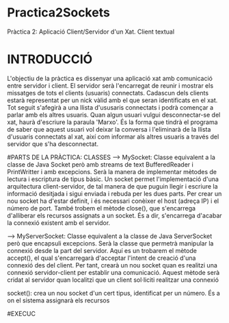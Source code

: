 # Practica2Sockets
Pràctica 2: Aplicació Client/Servidor d'un Xat. Client textual

# INTRODUCCIÓ
L'objectiu de la pràctica es dissenyar una aplicació xat amb comunicació entre servidor i client.
El servidor serà l'encarregat de reunir i mostrar els missatges de tots el clients (usuaris) connectats.
Cadascun dels clients estarà representat per un nick vàlid amb el que seran identificats en el xat. Tot seguit s'afegirà a una llista d'ususaris connectats i podrà començar a parlar amb els altres usuaris.
Quan algun usuari vulgui desconnectar-se del xat, haurà d'escriure la paraula 'Marxo'. És la forma que tindrà el programa de saber que aquest usuari vol deixar la conversa i l'eliminarà de la llista d'usuaris connectats al xat, així com informar als altres usuaris a través del servidor que s'ha desconnectat.

#PARTS DE LA PRÀCTICA: CLASSES 
--> MySocket: Classe equivalent a la classe de Java Socket però amb streams de text BufferedReader i     PrintWritter i amb excepcions. Serà la manera de implementar mètodes de lectura i escriptura         de tipus    bàsic. Un socket permet l'implementació d'una arquitectura client-servidor, de tal       manera de que puguin llegir i escriure la informació desitjada i sigui enviada i rebuda per les       dues parts. Per crear un nou socket ha d'estar definit, i és necessari conèixer el host (adreça       IP) i el número de port. 
    També trobem el mètode close(), que s'encarrega d'alliberar els recursos assignats a un socket.       És a dir, s'encarrega d'acabar la connexió existent amb el servidor.

--> MyServerSocket: Classe equivalent a la classe de Java ServerSocket però que encapsuli excepcions.     Serà la classe que permetrà manipular la connexió desde la part del servidor. Aquí es un            trobarem el mètode accept(), el qual s'encarregarà d'acceptar l'intent de creació d'una connexió      des del client. Per tant, crearà un nou socket quan es realitzi una connexió servidor-client per      establir una comunicació. Aquest mètode serà cridat al servidor quan localitzi que un client          sol·liciti realitzar una connexió


socket(): crea un nou socket d'un cert tipus, identificat per un número. És a on el sistema assignarà els recursos


#EXECUC
